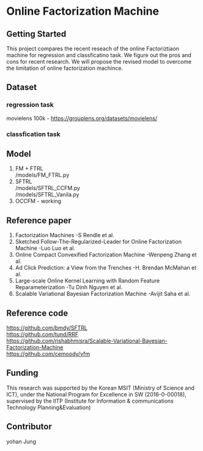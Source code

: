 # Online Factorization Machine

## Getting Started

This project compares the recent reseach of the online Factoriztiaon machine for regression and classficatino task. We figure out the pros and cons for recent research. We will propose the revised model to overcome the limitation of online factorization machince.

## Dataset

### regression task <br/>
movielens 100k - https://grouplens.org/datasets/movielens/
    
### classfication task <br/>
    
   

## Model

1. FM + FTRL <br/>
/models/FM_FTRL.py
2. SFTRL <br/>
/models/SFTRL_CCFM.py   <br/>
/models/SFTRL_Vanila.py   
3. OCCFM - working
    
## Reference paper

1. Factorization Machines -S Rendle et al.
2. Sketched Follow-The-Regularized-Leader for Online Factorization Machine -Luo Luo et al.
3. Online Compact Convexified Factorization Machine -Wenpeng Zhang et al.
4. Ad Click Prediction: a View from the Trenches -H. Brendan McMahan et al.
5. Large-scale Online Kernel Learning with Random Feature Reparameterization -Tu Dinh Nguyen et al. <br/>
6. Scalable Variational Bayesian Factorization Machine -Avijit Saha et al.

## Reference code

https://github.com/bmdy/SFTRL <br/>
https://github.com/tund/RRF <br/>
https://github.com/rishabhmisra/Scalable-Variational-Bayesian-Factorization-Machine <br/>
https://github.com/cemoody/vfm <br/>

## Funding

This research was supported by the Korean MSIT (Ministry of Science and ICT), under the National Program for Excellence in SW (2016-0-00018), supervised by the IITP (Institute for Information & communications Technology Planning&Evaluation)

## Contributor

yohan Jung 
